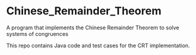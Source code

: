 # Chinese_Remainder_Theorem
A program that implements the Chinese Remainder Theorem to solve systems of congruences

This repo contains Java code and test cases for the CRT implementation.
